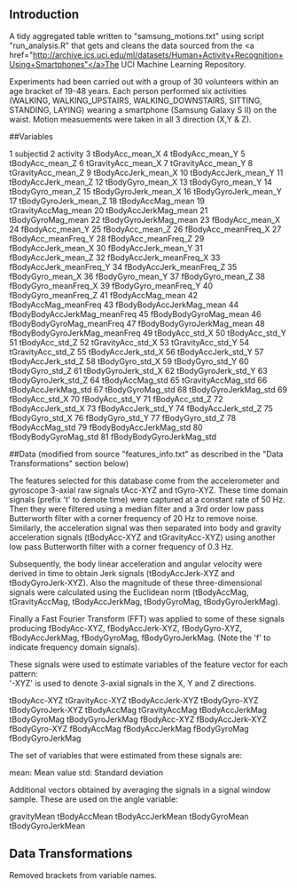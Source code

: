 ## Introduction

A tidy aggregated table written to "samsung_motions.txt" using script "run_analysis.R" that gets and cleans the data 
sourced from the <a href="http://archive.ics.uci.edu/ml/datasets/Human+Activity+Recognition+Using+Smartphones"</a>The UCI Machine Learning Repository.

Experiments had been carried out with a group of 30 volunteers within an age bracket of 19-48 years. 
Each person performed six activities (WALKING, WALKING_UPSTAIRS, WALKING_DOWNSTAIRS, SITTING, STANDING, LAYING) wearing a smartphone (Samsung Galaxy S II) on the waist.
Motion measuements were taken in all 3 direction (X,Y & Z).

##Variables

1	subjectid
2	activity
3	tBodyAcc_mean_X
4	tBodyAcc_mean_Y
5	tBodyAcc_mean_Z
6	tGravityAcc_mean_X
7	tGravityAcc_mean_Y
8	tGravityAcc_mean_Z
9	tBodyAccJerk_mean_X
10	tBodyAccJerk_mean_Y
11	tBodyAccJerk_mean_Z
12	tBodyGyro_mean_X
13	tBodyGyro_mean_Y
14	tBodyGyro_mean_Z
15	tBodyGyroJerk_mean_X
16	tBodyGyroJerk_mean_Y
17	tBodyGyroJerk_mean_Z
18	tBodyAccMag_mean
19	tGravityAccMag_mean
20	tBodyAccJerkMag_mean
21	tBodyGyroMag_mean
22	tBodyGyroJerkMag_mean
23	fBodyAcc_mean_X
24	fBodyAcc_mean_Y
25	fBodyAcc_mean_Z
26	fBodyAcc_meanFreq_X
27	fBodyAcc_meanFreq_Y
28	fBodyAcc_meanFreq_Z
29	fBodyAccJerk_mean_X
30	fBodyAccJerk_mean_Y
31	fBodyAccJerk_mean_Z
32	fBodyAccJerk_meanFreq_X
33	fBodyAccJerk_meanFreq_Y
34	fBodyAccJerk_meanFreq_Z
35	fBodyGyro_mean_X
36	fBodyGyro_mean_Y
37	fBodyGyro_mean_Z
38	fBodyGyro_meanFreq_X
39	fBodyGyro_meanFreq_Y
40	fBodyGyro_meanFreq_Z
41	fBodyAccMag_mean
42	fBodyAccMag_meanFreq
43	fBodyBodyAccJerkMag_mean
44	fBodyBodyAccJerkMag_meanFreq
45	fBodyBodyGyroMag_mean
46	fBodyBodyGyroMag_meanFreq
47	fBodyBodyGyroJerkMag_mean
48	fBodyBodyGyroJerkMag_meanFreq
49	tBodyAcc_std_X
50	tBodyAcc_std_Y
51	tBodyAcc_std_Z
52	tGravityAcc_std_X
53	tGravityAcc_std_Y
54	tGravityAcc_std_Z
55	tBodyAccJerk_std_X
56	tBodyAccJerk_std_Y
57	tBodyAccJerk_std_Z
58	tBodyGyro_std_X
59	tBodyGyro_std_Y
60	tBodyGyro_std_Z
61	tBodyGyroJerk_std_X
62	tBodyGyroJerk_std_Y
63	tBodyGyroJerk_std_Z
64	tBodyAccMag_std
65	tGravityAccMag_std
66	tBodyAccJerkMag_std
67	tBodyGyroMag_std
68	tBodyGyroJerkMag_std
69	fBodyAcc_std_X
70	fBodyAcc_std_Y
71	fBodyAcc_std_Z
72	fBodyAccJerk_std_X
73	fBodyAccJerk_std_Y
74	fBodyAccJerk_std_Z
75	fBodyGyro_std_X
76	fBodyGyro_std_Y
77	fBodyGyro_std_Z
78	fBodyAccMag_std
79	fBodyBodyAccJerkMag_std
80	fBodyBodyGyroMag_std
81	fBodyBodyGyroJerkMag_std


##Data (modified from source "features_info.txt" as described in the "Data Transformations" section below)

The features selected for this database come from the accelerometer and gyroscope 3-axial raw signals tAcc-XYZ and tGyro-XYZ. These time domain signals (prefix 't' to denote time) were captured at a constant rate of 50 Hz. Then they were filtered using a median filter and a 3rd order low pass Butterworth filter with a corner frequency of 20 Hz to remove noise. Similarly, the acceleration signal was then separated into body and gravity acceleration signals (tBodyAcc-XYZ and tGravityAcc-XYZ) using another low pass Butterworth filter with a corner frequency of 0.3 Hz. 

Subsequently, the body linear acceleration and angular velocity were derived in time to obtain Jerk signals (tBodyAccJerk-XYZ and tBodyGyroJerk-XYZ). Also the magnitude of these three-dimensional signals were calculated using the Euclidean norm (tBodyAccMag, tGravityAccMag, tBodyAccJerkMag, tBodyGyroMag, tBodyGyroJerkMag). 

Finally a Fast Fourier Transform (FFT) was applied to some of these signals producing fBodyAcc-XYZ, fBodyAccJerk-XYZ, fBodyGyro-XYZ, fBodyAccJerkMag, fBodyGyroMag, fBodyGyroJerkMag. (Note the 'f' to indicate frequency domain signals). 

These signals were used to estimate variables of the feature vector for each pattern:  
'-XYZ' is used to denote 3-axial signals in the X, Y and Z directions.

tBodyAcc-XYZ
tGravityAcc-XYZ
tBodyAccJerk-XYZ
tBodyGyro-XYZ
tBodyGyroJerk-XYZ
tBodyAccMag
tGravityAccMag
tBodyAccJerkMag
tBodyGyroMag
tBodyGyroJerkMag
fBodyAcc-XYZ
fBodyAccJerk-XYZ
fBodyGyro-XYZ
fBodyAccMag
fBodyAccJerkMag
fBodyGyroMag
fBodyGyroJerkMag

The set of variables that were estimated from these signals are: 

mean: Mean value
std: Standard deviation


Additional vectors obtained by averaging the signals in a signal window sample. These are used on the angle variable:

gravityMean
tBodyAccMean
tBodyAccJerkMean
tBodyGyroMean
tBodyGyroJerkMean


## Data Transformations
Removed brackets from variable names.
